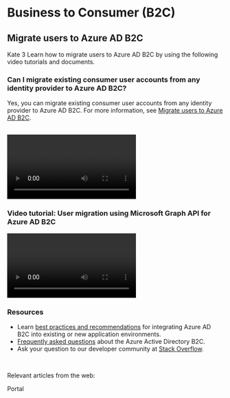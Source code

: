 <properties
  pagetitle="Migrate User"
  description="Content on how to handle migrating users issues"
  ms.author="nishring"
  selfhelptype="apollo"
  supporttopicids="0bd7d616-07bb-6bec-96c9-3c2e23e3c8b5"
  resourcetags=""
  productpesids="16580"
  cloudenvironments="public"
  articleid="cecddd38-c44d-453b-b1ac-ea7475844d35"
  ownershipid="AzureIdentity_B2C"
  resourcerequired="false" 
/>

# Business to Consumer (B2C)

## Migrate users to Azure AD B2C

Kate 3 Learn how to migrate users to Azure AD B2C by using the following video tutorials and documents.

### Can I migrate existing consumer user accounts from any identity provider to Azure AD B2C?

Yes, you can migrate existing consumer user accounts from any identity provider to Azure AD B2C. For more information, see [Migrate users to Azure AD B2C](https://docs.microsoft.com/azure/active-directory-b2c/user-migration).

<br>

<video>
    <src>https://www.youtube.com/watch?v=lCWR6PGUgz0#t=15s</src>
    <title>Azure AD B2C user migration strategies</title>
</video>

<br>

### Video tutorial: User migration using Microsoft Graph API for Azure AD B2C

<video> 
  <src>https://www.youtube.com/watch?v=9BRXBtkBzL4</src> 
  <title>Azure AD B2C user migration using Microsoft Graph API</title> 
</video> 

<br>

### Resources

* Learn [best practices and recommendations](https://docs.microsoft.com/azure/active-directory-b2c/best-practices) for integrating Azure AD B2C into existing or new application environments.  
* [Frequently asked questions](https://docs.microsoft.com/azure/active-directory-b2c/active-directory-b2c-faqs) about the Azure Active Directory B2C. 
* Ask your question to our developer community at [Stack Overflow](http://stackoverflow.com/questions/tagged/azure-ad-b2c). 

<br>

Relevant articles from the web:

<azureKB> 
  <client>Portal</client>
</azureKB>

